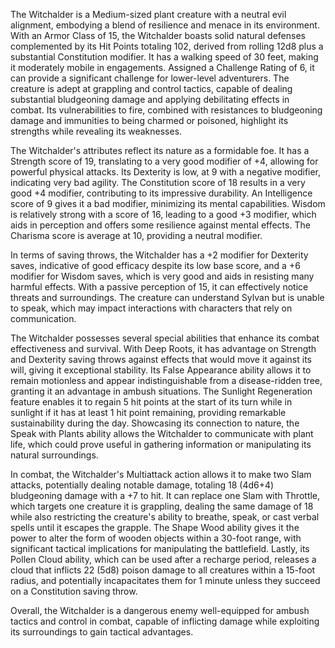 The Witchalder is a Medium-sized plant creature with a neutral evil alignment, embodying a blend of resilience and menace in its environment. With an Armor Class of 15, the Witchalder boasts solid natural defenses complemented by its Hit Points totaling 102, derived from rolling 12d8 plus a substantial Constitution modifier. It has a walking speed of 30 feet, making it moderately mobile in engagements. Assigned a Challenge Rating of 6, it can provide a significant challenge for lower-level adventurers. The creature is adept at grappling and control tactics, capable of dealing substantial bludgeoning damage and applying debilitating effects in combat. Its vulnerabilities to fire, combined with resistances to bludgeoning damage and immunities to being charmed or poisoned, highlight its strengths while revealing its weaknesses.

The Witchalder's attributes reflect its nature as a formidable foe. It has a Strength score of 19, translating to a very good modifier of +4, allowing for powerful physical attacks. Its Dexterity is low, at 9 with a negative modifier, indicating very bad agility. The Constitution score of 18 results in a very good +4 modifier, contributing to its impressive durability. An Intelligence score of 9 gives it a bad modifier, minimizing its mental capabilities. Wisdom is relatively strong with a score of 16, leading to a good +3 modifier, which aids in perception and offers some resilience against mental effects. The Charisma score is average at 10, providing a neutral modifier.

In terms of saving throws, the Witchalder has a +2 modifier for Dexterity saves, indicative of good efficacy despite its low base score, and a +6 modifier for Wisdom saves, which is very good and aids in resisting many harmful effects. With a passive perception of 15, it can effectively notice threats and surroundings. The creature can understand Sylvan but is unable to speak, which may impact interactions with characters that rely on communication.

The Witchalder possesses several special abilities that enhance its combat effectiveness and survival. With Deep Roots, it has advantage on Strength and Dexterity saving throws against effects that would move it against its will, giving it exceptional stability. Its False Appearance ability allows it to remain motionless and appear indistinguishable from a disease-ridden tree, granting it an advantage in ambush situations. The Sunlight Regeneration feature enables it to regain 5 hit points at the start of its turn while in sunlight if it has at least 1 hit point remaining, providing remarkable sustainability during the day. Showcasing its connection to nature, the Speak with Plants ability allows the Witchalder to communicate with plant life, which could prove useful in gathering information or manipulating its natural surroundings.

In combat, the Witchalder's Multiattack action allows it to make two Slam attacks, potentially dealing notable damage, totaling 18 (4d6+4) bludgeoning damage with a +7 to hit. It can replace one Slam with Throttle, which targets one creature it is grappling, dealing the same damage of 18 while also restricting the creature's ability to breathe, speak, or cast verbal spells until it escapes the grapple. The Shape Wood ability gives it the power to alter the form of wooden objects within a 30-foot range, with significant tactical implications for manipulating the battlefield. Lastly, its Pollen Cloud ability, which can be used after a recharge period, releases a cloud that inflicts 22 (5d8) poison damage to all creatures within a 15-foot radius, and potentially incapacitates them for 1 minute unless they succeed on a Constitution saving throw.

Overall, the Witchalder is a dangerous enemy well-equipped for ambush tactics and control in combat, capable of inflicting damage while exploiting its surroundings to gain tactical advantages.